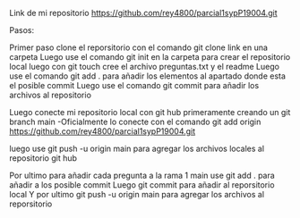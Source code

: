 
Link de mi repositorio
https://github.com/rey4800/parcial1sypP19004.git


Pasos:

Primer paso clone el reporsitorio con el comando git clone link en una carpeta 
Luego use el comando git init en la carpeta para crear el repositorio local
luego con git touch cree el archivo preguntas.txt y el readme
Luego use el comando git add . para añadir los elementos al apartado donde esta el posible commit
Luego use el comando git commit para añadir los archivos al repositorio

Luego conecte mi repositorio local con git hub primeramente creando un git branch main
-Oficialmente lo conecte con el comando git add origin  https://github.com/rey4800/parcial1sypP19004.git

luego use git push -u origin main para agregar los archivos locales al repositorio git hub

Por ultimo para añadir cada pregunta a la rama 1 main
use git add . para añadir a los posible commit
Luego git commit para añadir al reporsitorio local
Y por ultimo git push -u origin main para agregar los archivos al reporsitorio 
